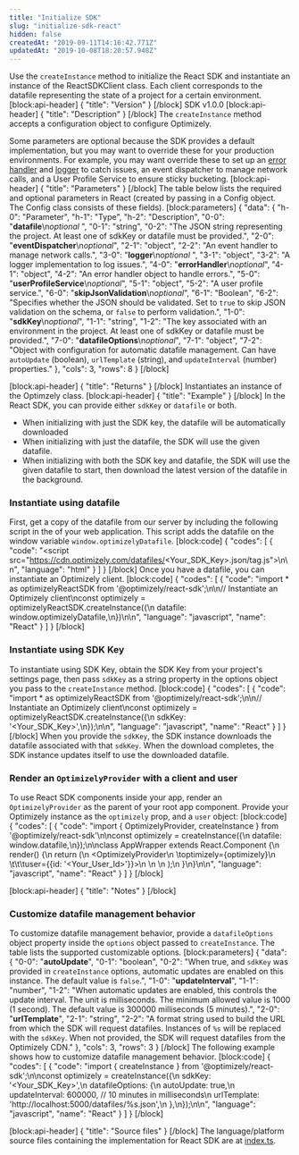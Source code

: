 ```yaml
---
title: "Initialize SDK"
slug: "initialize-sdk-react"
hidden: false
createdAt: "2019-09-11T14:16:42.771Z"
updatedAt: "2019-10-08T18:20:57.948Z"
---
```

Use the `createInstance` method to initialize the React SDK and instantiate an instance of the ReactSDKClient class. Each client corresponds to the datafile representing the state of a project for a certain environment.
[block:api-header]
{
  "title": "Version"
}
[/block]
SDK v1.0.0
[block:api-header]
{
  "title": "Description"
}
[/block]
The `createInstance` method accepts a configuration object to configure Optimizely.

Some parameters are optional because the SDK provides a default implementation, but you may want to override these for your production environments. For example, you may want override these to set up an [error handler](doc:customize-error-handler-react) and [logger](doc:customize-logger-react) to catch issues, an event dispatcher to manage network calls, and a User Profile Service to ensure sticky bucketing.
[block:api-header]
{
  "title": "Parameters"
}
[/block]
The table below lists the required and optional parameters in React (created by passing in a Config object. The Config class consists of these fields).
[block:parameters]
{
  "data": {
    "h-0": "Parameter",
    "h-1": "Type",
    "h-2": "Description",
    "0-0": "**datafile**\n*optional* ",
    "0-1": "string",
    "0-2": "The JSON string representing the project. At least one of sdkKey or datafile must be provided.",
    "2-0": "**eventDispatcher**\n*optional*",
    "2-1": "object",
    "2-2": "An event handler to manage network calls.",
    "3-0": "**logger**\n*optional* ",
    "3-1": "object",
    "3-2": "A logger implementation to log issues.",
    "4-0": "**errorHandler**\n*optional*",
    "4-1": "object",
    "4-2": "An error handler object to handle errors.",
    "5-0": "**userProfileService**\n*optional*",
    "5-1": "object",
    "5-2": "A user profile service.",
    "6-0": "**skipJsonValidation**\n*optional*",
    "6-1": "Boolean",
    "6-2": "Specifies whether the JSON should be validated. Set to `true` to skip JSON validation on the schema, or `false` to perform validation.",
    "1-0": "**sdkKey**\n*optional*",
    "1-1": "string",
    "1-2": "The key associated with an environment in the project. At least one of sdkKey or datafile must be provided.",
    "7-0": "**datafileOptions**\n*optional*",
    "7-1": "object",
    "7-2": "Object with configuration for automatic datafile management. Can have `autoUpdate` (boolean), `urlTemplate` (string), and `updateInterval` (number) properties."
  },
  "cols": 3,
  "rows": 8
}
[/block]

[block:api-header]
{
  "title": "Returns"
}
[/block]
Instantiates an instance of the Optimzely class.
[block:api-header]
{
  "title": "Example"
}
[/block]
In the React SDK, you can provide either `sdkKey` or `datafile` or both.

* When initializing with just the SDK key, the datafile will be automatically downloaded
* When initializing with just the datafile, the SDK will use the given datafile.
* When initializing with both the SDK key and datafile, the SDK will use the given datafile to start, then download the latest version of the datafile in the background.

### Instantiate using datafile

First, get a copy of the datafile from our server by including the following script in the <head> of your web application. This script adds the datafile on the window variable `window.optimizelyDatafile`.
[block:code]
{
  "codes": [
    {
      "code": "<script src=\"https://cdn.optimizely.com/datafiles/<Your_SDK_Key>.json/tag.js\"></script>\n\n",
      "language": "html"
    }
  ]
}
[/block]
Once you have a datafile, you can instantiate an Optimizely client. 
[block:code]
{
  "codes": [
    {
      "code": "import * as optimizelyReactSDK from '@optimizely/react-sdk';\n\n// Instantiate an Optimizely client\nconst optimizely = optimizelyReactSDK.createInstance({\n  datafile: window.optimizelyDatafile,\n})\n\n",
      "language": "javascript",
      "name": "React"
    }
  ]
}
[/block]
### Instantiate using SDK Key

To instantiate using SDK Key, obtain the SDK Key from your project's settings page, then pass `sdkKey` as a string property in the options object you pass to the `createInstance` method.
[block:code]
{
  "codes": [
    {
      "code": "import * as optimizelyReactSDK from '@optimizely/react-sdk';\n\n// Instantiate an Optimizely client\nconst optimizely = optimizelyReactSDK.createInstance({\n  sdkKey: '<Your_SDK_Key>',\n});\n\n",
      "language": "javascript",
      "name": "React"
    }
  ]
}
[/block]
When you provide the `sdkKey`, the SDK instance downloads the datafile associated with that `sdkKey`. When the download completes, the SDK instance updates itself to use the downloaded datafile.

### Render an `OptimizelyProvider` with a client and user

To use React SDK components inside your app, render an `OptimizelyProvider` as the parent of your root app component. Provide your Optimizely instance as the `optimizely` prop, and a `user` object:
[block:code]
{
  "codes": [
    {
      "code": "import { OptimizelyProvider, createInstance  } from '@optimizely/react-sdk'\n\nconst optimizely = createInstance({\n  datafile: window.datafile,\n});\n\nclass AppWrapper extends React.Component {\n  render() {\n    return (\n      <OptimizelyProvider\n      \toptimizely={optimizely}\n  \t\t\tuser={{id: '<Your_User_Id>'}}>\n        <App />\n      </OptimizelyProvider>\n    );\n  }\n}\n\n",
      "language": "javascript",
      "name": "React"
    }
  ]
}
[/block]

[block:api-header]
{
  "title": "Notes"
}
[/block]
### Customize datafile management behavior

To customize datafile management behavior, provide a `datafileOptions` object property inside the `options` object passed to `createInstance`. The table lists the supported customizable options.
[block:parameters]
{
  "data": {
    "0-0": "**autoUpdate**",
    "0-1": "boolean",
    "0-2": "When true, and `sdkKey` was provided in `createInstance` options, automatic updates are enabled on this instance. The default value is `false`.",
    "1-0": "**updateInterval**",
    "1-1": "number",
    "1-2": "When automatic updates are enabled, this controls the update interval. The unit is milliseconds. The minimum allowed value is 1000 (1 second). The default value is 300000 milliseconds (5 minutes).",
    "2-0": "**urlTemplate**",
    "2-1": "string",
    "2-2": "A format string used to build the URL from which the SDK will request datafiles. Instances of `%s` will be replaced with the `sdkKey`. When not provided, the SDK will request datafiles from the Optimizely CDN."
  },
  "cols": 3,
  "rows": 3
}
[/block]
The following example shows how to customize datafile management behavior.
[block:code]
{
  "codes": [
    {
      "code": "import { createInstance } from '@optimizely/react-sdk';\n\nconst optimizely = createInstance({\n  sdkKey: '<Your_SDK_Key>',\n  datafileOptions: {\n    autoUpdate: true,\n    updateInterval: 600000, // 10 minutes in milliseconds\n    urlTemplate: 'http://localhost:5000/datafiles/%s.json',\n  },\n});\n\n",
      "language": "javascript",
      "name": "React"
    }
  ]
}
[/block]

[block:api-header]
{
  "title": "Source files"
}
[/block]
The language/platform source files containing the implementation for React SDK are at [index.ts](https://github.com/optimizely/react-sdk/blob/master/src/index.ts).